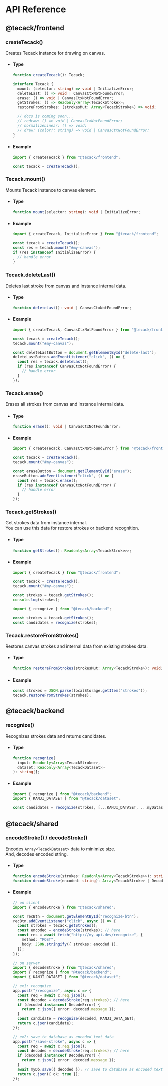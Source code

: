 # API Reference

## @tecack/frontend

### createTecack()

Creates Tecack instance for drawing on canvas.

- #### Type

  ```ts
  function createTecack(): Tecack;

  interface Tecack {
    mount: (selector: string) => void | InitializeError;
    deleteLast: () => void | CanvasCtxNotFoundError;
    erase: () => void | CanvasCtxNotFoundError;
    getStrokes: () => Readonly<Array<TecackStroke>>;
    restoreFromStrokes: (strokesMut: Array<TecackStroke>) => void;

    // docs is coming soon...
    // redraw: () => void | CanvasCtxNotFoundError;
    // normalizeLinear: () => void;
    // draw: (color?: string) => void | CanvasCtxNotFoundError;
  }
  ```

- #### Example

  ```ts
  import { createTecack } from "@tecack/frontend";

  const tecack = createTecack();
  ```

### Tecack.mount()

Mounts Tecack instance to canvas element.

- #### Type

  ```ts
  function mount(selector: string): void | InitializeError;
  ```

- #### Example

  ```ts
  import { createTecack, InitializeError } from "@tecack/frontend";

  const tecack = createTecack();
  const res = tecack.mount("#my-canvas");
  if (res instanceof InitializeError) {
    // handle error
  }
  ```

### Tecack.deleteLast()

Deletes last stroke from canvas and instance internal data.

- #### Type

  ```ts
  function deleteLast(): void | CanvasCtxNotFoundError;
  ```

- #### Example

  ```ts
  import { createTecack, CanvasCtxNotFoundError } from "@tecack/frontend";

  const tecack = createTecack();
  tecack.mount("#my-canvas");

  const deleteLastButton = document.getElementById("delete-last");
  deleteLastButton.addEventListener("click", () => {
    const res = tecack.deleteLast();
    if (res instanceof CanvasCtxNotFoundError) {
      // handle error
    }
  });
  ```

### Tecack.erase()

Erases all strokes from canvas and instance internal data.

- #### Type

  ```ts
  function erase(): void | CanvasCtxNotFoundError;
  ```

- #### Example

  ```ts
  import { createTecack, CanvasCtxNotFoundError } from "@tecack/frontend";

  const tecack = createTecack();
  tecack.mount("#my-canvas");

  const eraseButton = document.getElementById("erase");
  eraseButton.addEventListener("click", () => {
    const res = tecack.erase();
    if (res instanceof CanvasCtxNotFoundError) {
      // handle error
    }
  });
  ```

### Tecack.getStrokes()

Get strokes data from instance internal.  
You can use this data for restore strokes or backend recognition.

- #### Type

  ```ts
  function getStrokes(): Readonly<Array<TecackStroke>>;
  ```

- #### Example

  ```ts
  import { createTecack } from "@tecack/frontend";

  const tecack = createTecack();
  tecack.mount("#my-canvas");

  const strokes = tecack.getStrokes();
  console.log(strokes);
  ```

  ```ts
  import { recognize } from "@tecack/backend";

  const strokes = tecack.getStrokes();
  const candidates = recognize(strokes);
  ```

### Tecack.restoreFromStrokes()

Restores canvas strokes and internal data from existing strokes data.

- #### Type

  ```ts
  function restoreFromStrokes(strokesMut: Array<TecackStroke>): void;
  ```

- #### Example

  ```ts
  const strokes = JSON.parse(localStorage.getItem("strokes"));
  tecack.restoreFromStrokes(strokes);
  ```

## @tecack/backend

### recognize()

Recognizes strokes data and returns candidates.

- #### Type

  <!-- prettier-ignore -->
  ```ts
  function recognize(
    input: Readonly<Array<TecackStroke>>, 
    dataset: Readonly<Array<TecackDataset>>
  ): string[];
  ```

- #### Example

  ```ts
  import { recognize } from "@tecack/backend";
  import { KANJI_DATASET } from "@tecack/dataset";

  const candidates = recognize(strokes, [...KANJI_DATASET, ...myDataset]);
  ```

## @tecack/shared

### encodeStroke() / decodeStroke()

Encodes `Array<TecackDataset>` data to minimize size.  
And, decodes encoded string.

- #### Type

  ```ts
  function encodeStroke(strokes: Readonly<Array<TecackStroke>>): string;
  function decodeStroke(encoded: string): Array<TecackStroke> | DecodeError;
  ```

- #### Example

  ```ts
  // on client
  import { encodeStroke } from "@tecack/shared";

  const recBtn = document.getElementById("recognize-btn");
  recBtn.addEventListener("click", async () => {
    const strokes = tecack.getStrokes();
    const encoded = encodeStroke(strokes); // here
    const res = await fetch("http://my-api.dev/recognize", {
      method: "POST",
      body: JSON.stringify({ strokes: encoded }),
    });
  });
  ```

  ```ts
  // on server
  import { decodeStroke } from "@tecack/shared";
  import { recognize } from "@tecack/backend";
  import { KANJI_DATASET } from "@tecack/dataset";

  // ex1: recognize
  app.post("/recognize", async c => {
    const req = await c.req.json();
    const decoded = decodeStroke(req.strokes); // here
    if (decoded instanceof DecodeError) {
      return c.json({ error: decoded.message });
    }
    const candidate = recognize(decoded, KANJI_DATA_SET);
    return c.json(candidate);
  });

  // ex2: save to database as encoded text data
  app.post("/save-stroke", async c => {
    const req = await c.req.json();
    const decoded = decodeStroke(req.strokes); // here
    if (decoded instanceof DecodeError) {
      return c.json({ error: decoded.message });
    }
    await myDb.save({ decoded }); // save to database as encoded text data
    return c.json({ ok: true });
  });
  ```

